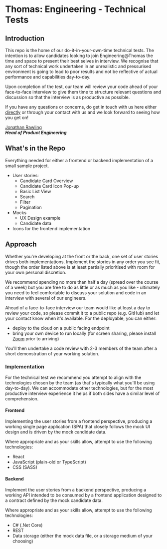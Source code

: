 # Thomas: Engineering - Technical Tests
## Introduction
This repo is the home of our do-it-in-your-own-time technical tests. The intention is to allow candidates looking to join Engineering@Thomas the time and space to present their best selves in interview. We recognise that any sort of technical work undertaken in an unrealistic and pressurised environment is going to lead to poor results and not be reflective of actual performance and capabilities day-to-day.

Upon completion of the test, our team will review your code ahead of your face-to-face interview to give them time to structure relevant questions and discussion so that the interview is as productive as possible.

If you have any questions or concerns, do get in touch with us here either [directly](mailto:engineering@gthomas.co.uk "mailto: Engineering") or through your contact with us and we look forward to seeing how you get on!

[Jonathan Rawling](https://www.linkedin.com/in/jrawling/)<br>
***Head of Product Engineering***

## What's in the Repo

Everything needed for either a frontend or backend implementation of a small sample project.

- User stories:
    - Candidate Card Overview
    - Candidate Card Icon Pop-up
    - Basic List View
    - Search
    - Filter
    - Pagination
- Mocks
    - UX Design example
    - Candidate data
- Icons for the frontend implementation

## Approach

Whether you're developing at the front or the back, one set of user stories drives both implementations. Implement the stories in any order you see fit, though the order listed above is at least partially prioritised with room for your own personal discretion.

We recommend spending no more than half a day (spread over the course of a week) but you are free to do as little or as much as you like - ultimately you need to feel comfortable to discuss your solution and code in an interview with several of our engineers.

Ahead of a  face-to-face interview our team would like at least a day to review your code, so please commit it to a public repo (e.g. GitHub) and let your contact know when it's available. For the deployable, you can either:

- deploy to the cloud on a public facing endpoint
- bring your own device to run locally (for screen sharing, please install [Zoom](https://zoom.us/download "Zoom's download link") prior to arriving)

You'll then undertake a code review with 2-3 members of the team after a short demonstration of your working solution.

### Implementation

For the technical test we recommend you attempt to align with the technologies chosen by the team (as that's typically what you'll be using day-to-day). We can accommodate other technologies, but for the most productive interview experience it helps if both sides have a similar level of comprehension.

#### Frontend

Implementing the user stories from a frontend perspective, producing a working single page application (SPA) that closely follows the mock UI design and is driven by the mock candidate data.

Where appropriate and as your skills allow, attempt to use the following technologies:

- React
- JavaScript (plain-old or TypeScript)
- CSS (SASS)

#### Backend

Implement the user stories from a backend perspective, producing a working API intended to be consumed by a frontend application designed to a contract defined by the mock candidate data.

Where appropriate and as your skills allow, attempt to use the following technologies:

- C# (.Net Core)
- REST
- Data storage (either the mock data file, or a storage medium of your choosing)
